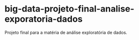 # big-data-projeto-final-analise-exporatoria-dados
Projeto final para a matéria de análise exploratória de dados.
